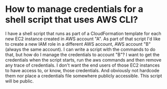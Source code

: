 
# How to manage credentials for a shell script that uses AWS CLI?

I have a shell script that runs as part of a CloudFormation template for each new EC2 instance created in AWS account "A". As part of that script I'd like to create a new IAM role in a different AWS account, AWS account "B" (always the same account). I can write a script with the commands to do that, but how do I manage the credentials to account "B"?  I want to get the credentials when the script starts, run the aws commands and then remove any trace of credentials. I don't want the end users of those EC2 instances to have access to, or know, those credentials. And obviously not hardcode them nor place a credentials file somewhere publicly accessible.  This script will be public.

        